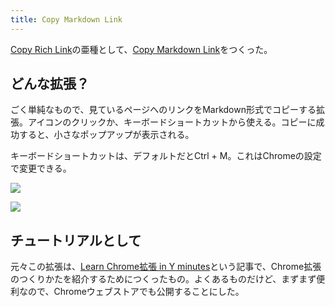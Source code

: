 ```yaml
---
title: Copy Markdown Link
---
```

[Copy Rich Link](https://chrome.google.com/webstore/detail/copy-rich-link/hikiamlgpdcabppakpmemaofmkgknpea)の亜種として、[Copy Markdown Link](https://chrome.google.com/webstore/detail/copy-markdown-link/gkceaaphhbeanfciglgpffnncfpipjpa)をつくった。

どんな拡張？
------

ごく単純なもので、見ているページへのリンクをMarkdown形式でコピーする拡張。アイコンのクリックか、キーボードショートカットから使える。コピーに成功すると、小さなポップアップが表示される。

キーボードショートカットは、デフォルトだとCtrl + M。これはChromeの設定で変更できる。

![](https://lh4.googleusercontent.com/mN8UACVZku_TJklvhFU0LPXDDKbOeAJbJ9i4f8DK6cJe3cyEg9-Q3I7kYTSkrpiFM5Xr_nzT3JWBhKILyxrmcBuA9hiXup1jTHGkI4kv0_3h_jUxbahFmOArsDA0AU59161D0Q9HdUVnUrkC88A0cw)

![](https://lh3.googleusercontent.com/APN-DEyjuNoV8_0_Il1sEgu3y12e8vaYBYPThWeNa7iiE_w96a-Q2xP9F75W02JriE9UbJsgEoH8pSkl_41bC0TbIaKIJpTa6O_7bIE2Ru2i-PPfYtvG6L9_4KCpKPpfAvXjjT_i6j5sI8CiPVIkOg)

チュートリアルとして
----------

元々この拡張は、[Learn Chrome拡張 in Y minutes](https://r7kamura.com/articles/2022-05-18-learn-chrome-extention-in-y-minutes)という記事で、Chrome拡張のつくりかたを紹介するためにつくったもの。よくあるものだけど、まずまず便利なので、Chromeウェブストアでも公開することにした。
